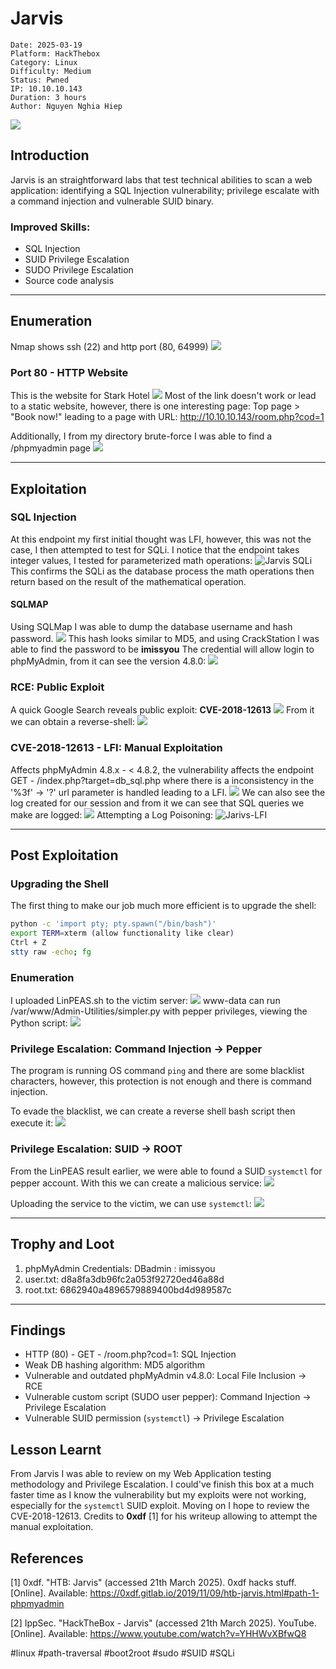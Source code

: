 # Jarvis
```markup
Date: 2025-03-19
Platform: HackThebox
Category: Linux
Difficulty: Medium
Status: Pwned
IP: 10.10.10.143
Duration: 3 hours
Author: Nguyen Nghia Hiep
```
![](img/fd39597e558b1b53e91b9ad9dd9619a5.png)
## Introduction 
Jarvis is an straightforward labs that test technical abilities to scan a web application: identifying a SQL Injection vulnerability; privilege escalate with a command injection and vulnerable SUID binary. 
### Improved Skills:
- SQL Injection
- SUID Privilege Escalation
- SUDO Privilege Escalation
- Source code analysis
---
## Enumeration
Nmap shows ssh (22) and http port (80, 64999)
![](img/Pasted%20image%2020250320132957.png)
### Port 80 - HTTP Website
This is the website for Stark Hotel
![](img/Pasted%20image%2020250320133349.png)
Most of the link doesn't work or lead to a static website, however, there is one interesting page: Top page > "Book now!" leading to a page with URL: http://10.10.10.143/room.php?cod=1

Additionally, I from my directory brute-force I was able to find a /phpmyadmin page
![](img/Pasted%20image%2020250320143911.png)

---
## Exploitation 
### SQL Injection 
At this endpoint my first initial thought was LFI, however, this was not the case, I then attempted to test for SQLi. I notice that the endpoint takes integer values, I tested for parameterized math operations:
![Jarvis SQLi](img/Jarvis%20SQLi.gif)
This confirms the SQLi as the database process the math operations then return based on the result of the mathematical operation.
#### SQLMAP
Using SQLMap I was able to dump the database username and hash password.
![](img/Pasted%20image%2020250320143004.png)
This hash looks similar to MD5, and using CrackStation I was able to find the password to be **imissyou**
The credential will allow login to phpMyAdmin, from it can see the version 4.8.0:
![](img/Pasted%20image%2020250320144243.png)
### RCE: Public Exploit
A quick Google Search reveals public exploit: **CVE-2018-12613**
![](img/Pasted%20image%2020250320144548.png)
From it we can obtain a reverse-shell:
![](img/Pasted%20image%2020250320144852.png)
### CVE-2018-12613 - LFI: Manual Exploitation
Affects phpMyAdmin 4.8.x - < 4.8.2, the vulnerability affects the endpoint GET - /index.php?target=db_sql.php where there is a inconsistency in the '%3f' -> '?' url parameter is handled leading to a LFI.
![](img/Pasted%20image%2020250321021242.png)
We can also see the log created for our session and from it we can see that SQL queries we make are logged:
![](img/Pasted%20image%2020250321021547.png)
Attempting a Log Poisoning:
![Jarivs-LFI](img/Jarivs-LFI.gif)

---
## Post Exploitation 
### Upgrading the Shell
The first thing to make our job much more efficient is to upgrade the shell:
```bash
python -c 'import pty; pty.spawn("/bin/bash")'
export TERM=xterm (allow functionality like clear)
Ctrl + Z
stty raw -echo; fg
```
### Enumeration
I uploaded LinPEAS.sh to the victim server:
![](img/Pasted%20image%2020250320150733.png)
www-data can run /var/www/Admin-Utilities/simpler.py with pepper privileges, viewing the Python script:
![](img/Pasted%20image%2020250320151203.png)
### Privilege Escalation: Command Injection -> Pepper
The program is running OS command `ping` and there are some blacklist characters, however, this protection is not enough and there is command injection.

To evade the blacklist, we can create a reverse shell bash script then execute it:
![](img/Pasted%20image%2020250320152750.png)
### Privilege Escalation: SUID -> ROOT
From the LinPEAS result earlier, we were able to found a SUID `systemctl` for pepper account. With this we can create a malicious service:
![](img/Pasted%20image%2020250320154809.png)

Uploading the service to the victim, we can use `systemctl`:
![](img/Pasted%20image%2020250320155133.png)

---
## Trophy and Loot

1. phpMyAdmin Credentials: DBadmin : imissyou
2. user.txt: d8a8fa3db96fc2a053f92720ed46a88d
3. root.txt: 6862940a4896579889400bd4d989587c

---
## Findings
- HTTP (80) - GET - /room.php?cod=1: SQL Injection
- Weak DB hashing algorithm: MD5 algorithm 
- Vulnerable and outdated phpMyAdmin v4.8.0: Local File Inclusion -> RCE
- Vulnerable custom script (SUDO user pepper): Command Injection -> Privilege Escalation
- Vulnerable SUID permission (`systemctl`) -> Privilege Escalation
## Lesson Learnt
From Jarvis I was able to review on my Web Application testing methodology and Privilege Escalation. I could've finish this box at a much faster time as I know the vulnerability but my exploits were not working, especially for the `systemctl` SUID exploit. Moving on I hope to review the CVE-2018-12613. Credits to **0xdf** [1] for his writeup allowing to attempt the manual exploitation.
## References
[1] 0xdf. "HTB: Jarvis" (accessed 21th March 2025). 0xdf hacks stuff. [Online]. Available: https://0xdf.gitlab.io/2019/11/09/htb-jarvis.html#path-1-phpmyadmin

[2] IppSec. "HackTheBox - Jarvis" (accessed 21th March 2025). YouTube. [Online]. Available: https://www.youtube.com/watch?v=YHHWvXBfwQ8

#linux #path-traversal #boot2root #sudo #SUID #SQLi
